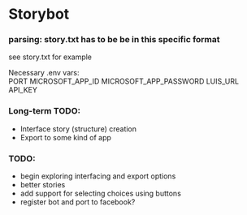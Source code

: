# Storybot

### parsing: story.txt has to be be in this specific format  
see story.txt for example  
  
  
Necessary .env vars:  
PORT
MICROSOFT_APP_ID
MICROSOFT_APP_PASSWORD
LUIS_URL
API_KEY

### Long-term TODO:
* Interface story (structure) creation
* Export to some kind of app

### TODO:  
* begin exploring interfacing and export options
* better stories
* add support for selecting choices using buttons
* register bot and port to facebook?